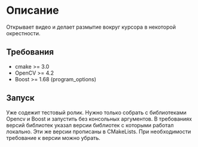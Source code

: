 # Описание
Открывает видео и делает размытие вокруг курсора в некоторой окрестности.

## Требования
* cmake >= 3.0
* OpenCV >= 4.2
* Boost >= 1.68 (program_options)

## Запуск
Уже содежит тестовый ролик. Нужно только собрать с библиотеками Opencv и Boost и запустить без консольных аргументов.
В требованиях версий библиотек указал версии библиотек с которыми работал локально. Эти же версии прописаны в CMakeLists. При необходимости требование к версии можно убрать.
